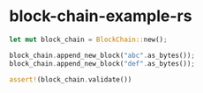 # block-chain-example-rs

```rust
let mut block_chain = BlockChain::new();

block_chain.append_new_block("abc".as_bytes());
block_chain.append_new_block("def".as_bytes());

assert!(block_chain.validate())
```